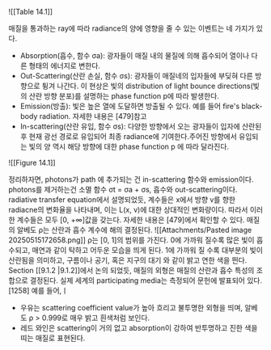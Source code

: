 ![[Table 14.1]]

매질을 통과하는 ray에 따라 radiance의 양에 영향을 줄 수 있는 이벤트는 네 가지가 있다.
- Absorption(흡수, 함수 σa): 광자들이 매질 내의 물질에 의해 흡수되어 열이나 다른 형태의 에너지로 변한다.
- Out-Scattering(산란 손실, 함수 σs): 광자들이 매질네의 입자들에 부딪혀 다른 방향으로 튕겨 나간다. 이 현상은 빛의 distribution of light bounce directions(빛의 산란 방향 분포)를 설명하는 phase function p에 따라 발생한다.
- Emission(방출): 빛은 높은 열에 도달하면 방출될 수 있다. 예를 들어 fire's black-body radiation. 자세한 내용은 \[479]참고
- In-scattering(산란 유입, 함수 σs): 다양한 방향에서 오는 광자들이 입자에 산란된 후 현재 광선 경로로 유입되어 최종 radiance에 기여한다.주어진 방향에서 유입되는 빛의 양 역시 해당 방향에 대한 phase function p 에 따라 달라진다.

![[Figure 14.1]]

정리하자면,  photons가 path 에 추가되는 건 in-scattering 함수와 emission이다. photons를 제거하는건 소멸 함수 σt = σa + σs, 흡수와 out-scattering이다. radiative transfer equation에서 설명되었듯, 계수들은 x에서 방향 v를 향한 radiacne의 변화율을 나타내며, 이는 L(x, v)에 대한 상대적인 변화량이다. 따라서 이러한 계수들은 모두 \[0, +∞]값을 갖는다. 자세한 내용은 \[479]에서 확인할 수 있다.  매질의 알베도 ρ는 산란과 흡수 계수에 해의 결정된다.
![[Attachments/Pasted image 20250515172658.png]]
ρ는 \[0, 1]의 범위를 가진다. 0에 가까워 질수록 많은 빛이 흡수되고, 매연과 같이 탁하고 어두운 모습을 띄게 된다. 1에 가까워 질 수록 대부분의 빛이 산란됨을 의미하고, 구름이나 공기, 혹은 지구의 대기 와 같이 밝고 연한 색을 띈다. Section [[9.1.2 |9.1.2]]에서 논의 되었듯, 매질의 외형은 매질의 산란과 흡수 특성의 조합으로 결정된다. 실제 세계의 participating media는 측정되어 문헌에 발표되어 있다. \[1258]
예를 들어,ㅣ
- 우유는 scattering coefficient value가 높아 흐리고 불투명한 외형을 띄며, 알베도 ρ > 0.999로 매우 밝고 흰색처럼 보인다.
- 레드 와인은 scattering이 거의 없고 absorption이 강하여 반투명하고 진한 색을 띠는 매질로 표현된다.
